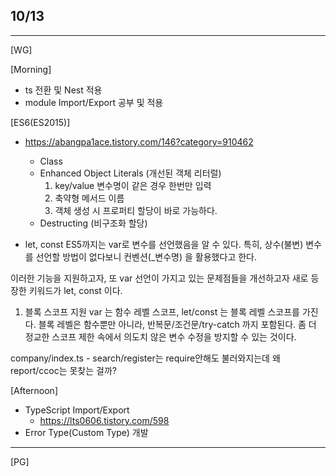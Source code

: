 ## 10/13

---

[WG]

[Morning]

- ts 전환 및 Nest 적용
- module Import/Export 공부 및 적용

[ES6(ES2015)]

- https://abangpa1ace.tistory.com/146?category=910462

  - Class
  - Enhanced Object Literals (개선된 객체 리터럴)
    1. key/value 변수명이 같은 경우 한번만 입력
    2. 축약형 메서드 이름
    3. 객체 생성 시 프로퍼티 할당이 바로 가능하다.
  - Destructing (비구조화 할당)

- let, const
  ES5까지는 var로 변수를 선언했음을 알 수 있다. 특히, 상수(불변) 변수를 선언할 방법이 없다보니 컨벤션(\_변수명) 을 활용했다고 한다.

이러한 기능을 지원하고자, 또 var 선언이 가지고 있는 문제점들을 개선하고자 새로 등장한 키워드가 let, const 이다.

1. 블록 스코프 지원
   var 는 함수 레벨 스코프, let/const 는 블록 레벨 스코프를 가진다. 블록 레벨은 함수뿐만 아니라, 반복문/조건문/try-catch 까지 포함된다.
   좀 더 정교한 스코프 제한 속에서 의도치 않은 변수 수정을 방지할 수 있는 것이다.

company/index.ts - search/register는 require안해도 불러와지는데 왜 report/ccoc는 못찾는 걸까?

[Afternoon]

- TypeScript Import/Export
  - https://lts0606.tistory.com/598
- Error Type(Custom Type) 개발

---

[PG]
